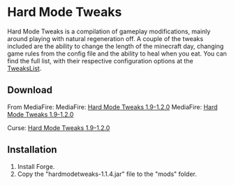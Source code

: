 # Hard Mode Tweaks

Hard Mode Tweaks is a compilation of gameplay modifications, mainly around playing with natural regeneration off. A couple of the tweaks included are the ability to change the length of the minecraft day, changing game rules from the config file and the ability to heal when you eat. You can find the full list, with their respective configuration options at the [TweaksList](https://github.com/hea3ven/HardModeTweaks/wiki/TweaksList).

## Download

From MediaFire:
MediaFire: [Hard Mode Tweaks 1.9-1.2.0](http://www.mediafire.com/download/6kfqrckdxc1afhk/HardModeTweaks-1.9-1.2.0.jar)
MediaFire: [Hard Mode Tweaks 1.9-1.2.0](http://www.mediafire.com/download/6kfqrckdxc1afhk/HardModeTweaks-1.9-1.2.0.jar)


Curse: [Hard Mode Tweaks 1.9-1.2.0](http://www.curse.com/mc-mods/Minecraft/231325-hard-mode-tweaks/2288514)

## Installation

1. Install Forge.
2. Copy the "hardmodetweaks-1.1.4.jar" file to the "mods" folder.

